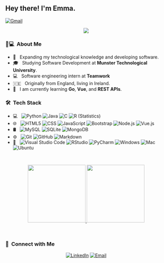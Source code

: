 
<h2> Hey there! I'm Emma.</h2>

[![Gmail](https://img.shields.io/badge/Gmail-D14836?style=for-the-badge&logo=gmail&logoColor=white)](mailto:emmaduffy241@gmail.com?subject=%20New%20message%20sent%20on%20Github)

<p align="center">
  <img src="https://readme-typing-svg.herokuapp.com?duration=4000&color=61F731&center=true&vCenter=true&lines=Hi%2C+I'm+Emma+Duffy.+;I+am+a+software+developer.">
  
</p>

<h3> 👩💻 &nbsp;About Me </h3>

- 🔭 &nbsp; Expanding my technological knowledge and developing software.
- 🎓 &nbsp; Studying Software Development at **Munster Technological University**.
- 💻 &nbsp; Software engineering intern at **Teamwork**
- 🇮🇪 &nbsp; Originally from England, living in Ireland.
- 🌱 &nbsp; I am currently learning **Go**, **Vue**, and **REST APIs**.

<h3> 🛠 &nbsp;Tech Stack</h3>

- 💻 &nbsp;
  ![Python](https://img.shields.io/badge/-Python-333333?style=flat&logo=python)
  ![Java](https://img.shields.io/badge/-Java-333333?style=flat&logo=Java&logoColor=007396)
  ![C](https://img.shields.io/badge/-C-333333?style=flat&logo=C&logoColor=007396)
  ![R (Statistics)](https://img.shields.io/badge/-R-333333?style=flat&logo=R&logoColor=276DC3)
- 🌐 &nbsp;
  ![HTML5](https://img.shields.io/badge/-HTML5-333333?style=flat&logo=HTML5)
  ![CSS](https://img.shields.io/badge/-CSS-333333?style=flat&logo=CSS3&logoColor=1572B6)
  ![JavaScript](https://img.shields.io/badge/-JavaScript-333333?style=flat&logo=javascript)
  ![Bootstrap](https://img.shields.io/badge/-Bootstrap-333333?style=flat&logo=bootstrap&logoColor=563D7C)
  ![Node.js](https://img.shields.io/badge/-Node.js-333333?style=flat&logo=node.js)
  ![Vue.js](https://img.shields.io/badge/-Vue.js-333333?style=flat&logo=vue.js)
- 🛢 &nbsp;
  ![MySQL](https://img.shields.io/badge/-MySQL-333333?style=flat&logo=mysql)
  ![SQLite](https://img.shields.io/badge/SQLite-333333?style=flat&logo=sqlite)
  ![MongoDB](https://img.shields.io/badge/-MongoDB-333333?style=flat&logo=mongodb)
- ⚙️ &nbsp;
  ![Git](https://img.shields.io/badge/-Git-333333?style=flat&logo=git)
  ![GitHub](https://img.shields.io/badge/-GitHub-333333?style=flat&logo=github)
  ![Markdown](https://img.shields.io/badge/-Markdown-333333?style=flat&logo=markdown)
- 🔧 &nbsp;
  ![Visual Studio Code](https://img.shields.io/badge/-Visual%20Studio%20Code-333333?style=flat&logo=visual-studio-code&logoColor=007ACC)
  ![RStudio](https://img.shields.io/badge/-RStudio-333333?style=flat&logo=rstudio)
  ![PyCharm](https://img.shields.io/badge/-Pycharm-333333?style=flat&logo=pycharm)
  ![Windows](https://img.shields.io/badge/-Windows-333333?style=flat&logo=windows)
  ![Mac](https://img.shields.io/badge/-Mac-333333?style=flat&logo=mac)
  ![Ubuntu](https://img.shields.io/badge/-Ubuntu-333333?style=flat&logo=ubuntu)
<br/>

<p align="center">
  <a href="https://github.com/emmad241">
    <img height="180em" src="https://github-readme-stats-sigma-five.vercel.app/api?username=emmad241&theme=radical&show_icons=true&" />
    <img height="180em" src="https://github-readme-stats-sigma-five.vercel.app/api/top-langs/?username=emmad241&langs_count=5&theme=radical&layout=compact" />
  </a>
</p>

<br/>

<h3> 🤝 &nbsp;Connect with Me </h3>

<p align="center">
  <a href="https://www.linkedin.com/in/emma-duffy-2628a0233/"><img alt="LinkedIn" src="https://img.shields.io/badge/LinkedIn-Emma%20Duffy-ff69b4?style=flat-square&logo=linkedin"></a>
  <a href="mailto:emmaduffy241@gmail.com"><img alt="Email" src="https://img.shields.io/badge/Email-emmaduffy241@gmail.com-ff69b4?style=flat-square&logo=gmail"></a>
</p>
